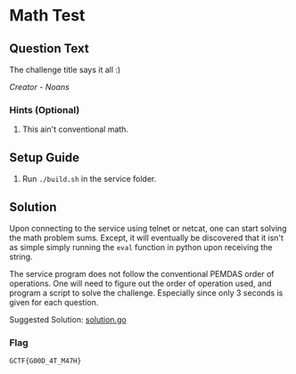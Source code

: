 # Math Test

## Question Text

The challenge title says it all :)

*Creator - Noans*

### Hints (Optional)
1. This ain't conventional math.

## Setup Guide
1. Run `./build.sh` in the service folder.

## Solution
Upon connecting to the service using telnet or netcat, one can start solving the math problem sums. Except, it will eventually be discovered that it isn't as simple simply running the `eval` function in python upon receiving the string.

The service program does not follow the conventional PEMDAS order of operations. One will need to figure out the order of operation used, and program a script to solve the challenge. Especially since only 3 seconds is given for each question.

Suggested Solution: [solution.go](../solution/solution.go)

### Flag
`GCTF{G00D_4T_M47H}`